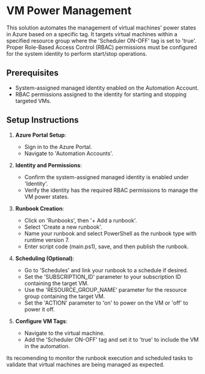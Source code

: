 # VM Power Management

This solution automates the management of virtual machines' power states in Azure based on a specific tag. It targets virtual machines within a specified resource group where the 'Scheduler ON-OFF' tag is set to 'true'. Proper Role-Based Access Control (RBAC) permissions must be configured for the system identity to perform start/stop operations.

## Prerequisites
- System-assigned managed identity enabled on the Automation Account.
- RBAC permissions assigned to the identity for starting and stopping targeted VMs.

## Setup Instructions

1. **Azure Portal Setup**:
   - Sign in to the Azure Portal.
   - Navigate to 'Automation Accounts'.

2. **Identity and Permissions**:
   - Confirm the system-assigned managed identity is enabled under 'Identity'.
   - Verify the identity has the required RBAC permissions to manage the VM power states.

3. **Runbook Creation**:
   - Click on 'Runbooks', then '+ Add a runbook'.
   - Select 'Create a new runbook'.
   - Name your runbook and select PowerShell as the runbook type with runtime version 7.
   - Enter script code (main.ps1), save, and then publish the runbook.

4. **Scheduling (Optional)**:
   - Go to 'Schedules' and link your runbook to a schedule if desired.
   - Set the 'SUBSCRIPTION_ID' parameter to your subscription ID containing the target VM.
   - Use the 'RESOURCE_GROUP_NAME' parameter for the resource group containing the target VM.
   - Set the 'ACTION' parameter to 'on' to power on the VM or 'off' to power it off.

5. **Configure VM Tags**:
   - Navigate to the virtual machine.
   - Add the 'Scheduler ON-OFF' tag and set it to 'true' to include the VM in the automation.

Its recomending to monitor the runbook execution and scheduled tasks to validate that virtual machines are being managed as expected.
